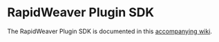 RapidWeaver Plugin SDK
======================

The RapidWeaver Plugin SDK is documented in this [accompanying wiki](https://github.com/realmacsoftware/RWPluginKit/wiki/Home).
